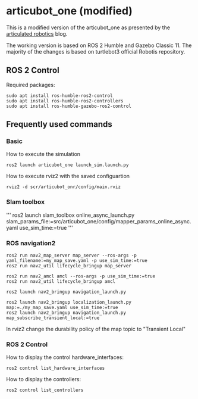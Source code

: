 # articubot_one (modified)

This is a modified version of the articubot_one as presented by the [articulated robotics](https://articulatedrobotics.xyz/) blog.

The working version is based on ROS 2 Humble and Gazebo Classic 11. The majority of the changes is based on turtlebot3 official Robotis repository.

## ROS 2 Control

Required packages:
```
sudo apt install ros-humble-ros2-control
sudo apt install ros-humble-ros2-controllers
sudo apt install ros-humble-gazebo-ros2-control
```

## Frequently used commands

### Basic 
How to execute the simulation
```
ros2 launch articubot_one launch_sim.launch.py
```

How to execute rviz2 with the saved configuartion
```
rviz2 -d scr/articubot_onr/config/main.rviz
```

### Slam toolbox
'''
ros2 launch slam_toolbox online_async_launch.py slam_params_file:=src/articubot_one/config/mapper_params_online_async.yaml use_sim_time:=true
'''

### ROS navigation2
```
ros2 run nav2_map_server map_server --ros-args -p yaml_filename:=my_map_save.yaml -p use_sim_time:=true
ros2 run nav2_util lifecycle_bringup map_server

ros2 run nav2_amcl amcl --ros-args -p use_sim_time:=true
ros2 run nav2_util lifecycle_bringup amcl

ros2 launch nav2_bringup navigation_launch.py

ros2 launch nav2_bringup localization_launch.py map:=./my_map_save.yaml use_sim_time:=true
ros2 launch nav2_bringup navigation_launch.py map_subscribe_transient_local:=true

```
In rviz2 change the durability policy of the map topic to "Transient Local"

### ROS 2 Control
How to display the control hardware_interfaces:
```
ros2 control list_hardware_interfaces
```

How to display the controllers:
```
ros2 control list_controllers
```